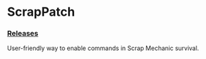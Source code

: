 # ScrapPatch
### [Releases](https://github.com/Tomoli75/ScrapPatch/releases)
User-friendly way to enable commands in Scrap Mechanic survival.
